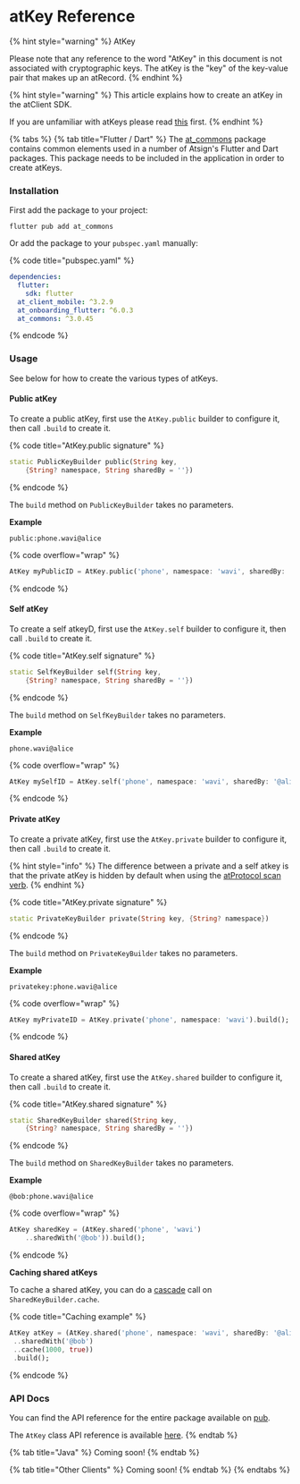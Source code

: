 # atKey Reference

{% hint style="warning" %}
AtKey

Please note that any reference to the word "AtKey" in this document is not associated with cryptographic keys. The atKey is the "key" of the key-value pair that makes up an atRecord.
{% endhint %}

{% hint style="warning" %}
This article explains how to create an atKey in the atClient SDK.

If you are unfamiliar with atKeys please read [this](../core/atrecord.md#atid) first.
{% endhint %}

{% tabs %}
{% tab title="Flutter / Dart" %}
The [at\_commons](https://pub.dev/packages/at\_commons) package contains common elements used in a number of Atsign's Flutter and Dart packages. This package needs to be included in the application in order to create atKeys.

### Installation

First add the package to your project:

```
flutter pub add at_commons
```

Or add the package to your `pubspec.yaml` manually:

{% code title="pubspec.yaml" %}
```yaml
dependencies:
  flutter:
    sdk: flutter
  at_client_mobile: ^3.2.9
  at_onboarding_flutter: ^6.0.3
  at_commons: ^3.0.45
```
{% endcode %}

### Usage

See below for how to create the various types of atKeys.

#### Public atKey

To create a public atKey, first use the `AtKey.public` builder to configure it, then call `.build` to create it.

{% code title="AtKey.public signature" %}
```dart
static PublicKeyBuilder public(String key,
    {String? namespace, String sharedBy = ''})
```
{% endcode %}

The `build` method on `PublicKeyBuilder` takes no parameters.

**Example**

`public:phone.wavi@alice`

{% code overflow="wrap" %}
```dart
AtKey myPublicID = AtKey.public('phone', namespace: 'wavi', sharedBy: '@alice').build();
```
{% endcode %}

#### Self atKey

To create a self atkeyD, first use the `AtKey.self` builder to configure it, then call `.build` to create it.

{% code title="AtKey.self signature" %}
```dart
static SelfKeyBuilder self(String key,
    {String? namespace, String sharedBy = ''})
```
{% endcode %}

The `build` method on `SelfKeyBuilder` takes no parameters.

**Example**

`phone.wavi@alice`

{% code overflow="wrap" %}
```dart
AtKey mySelfID = AtKey.self('phone', namespace: 'wavi', sharedBy: '@alice').build();
```
{% endcode %}

#### Private atKey

To create a private atKey, first use the `AtKey.private` builder to configure it, then call `.build` to create it.

{% hint style="info" %}
The difference between a private and a self atkey is that the private atKey is hidden by default when using the [atProtocol scan verb](https://github.com/atsign-foundation/at\_protocol/blob/trunk/specification/at\_protocol\_specification.md#the-scan-verb).
{% endhint %}

{% code title="AtKey.private signature" %}
```dart
static PrivateKeyBuilder private(String key, {String? namespace})
```
{% endcode %}

The `build` method on `PrivateKeyBuilder` takes no parameters.

**Example**

`privatekey:phone.wavi@alice`

{% code overflow="wrap" %}
```dart
AtKey myPrivateID = AtKey.private('phone', namespace: 'wavi').build();
```
{% endcode %}

#### Shared atKey

To create a shared atKey, first use the `AtKey.shared` builder to configure it, then call `.build` to create it.

{% code title="AtKey.shared signature" %}
```dart
static SharedKeyBuilder shared(String key,
    {String? namespace, String sharedBy = ''})
```
{% endcode %}

The `build` method on `SharedKeyBuilder` takes no parameters.

**Example**

`@bob:phone.wavi@alice`

{% code overflow="wrap" %}
```dart
AtKey sharedKey = (AtKey.shared('phone', 'wavi')
    ..sharedWith('@bob')).build();
```
{% endcode %}

**Caching shared atKeys**

To cache a shared atKey, you can do a [cascade](https://dart.dev/language/operators#cascade-notation) call on `SharedKeyBuilder.cache`.

{% code title="Caching example" %}
```dart
AtKey atKey = (AtKey.shared('phone', namespace: 'wavi', sharedBy: '@alice')
 ..sharedWith('@bob')
 ..cache(1000, true))
 .build();
```
{% endcode %}

### API Docs

You can find the API reference for the entire package available on [pub](https://pub.dev/documentation/at\_commons/latest/).

The `AtKey` class API reference is available [here](https://pub.dev/documentation/at\_commons/latest/at\_commons/AtKey-class.html).
{% endtab %}

{% tab title="Java" %}
Coming soon!
{% endtab %}

{% tab title="Other Clients" %}
Coming soon!
{% endtab %}
{% endtabs %}
